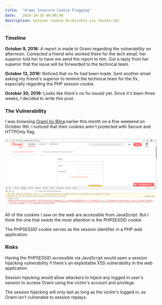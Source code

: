 ```yaml
---
title:  "Orami Insecure Cookie Flagging"
date:   2016-10-30 00:00:00
description: Session Cookie Accessible via JavaScript
---
```


### Timeline

__October 9, 2016:__ A report is made to Orami regarding the vulnerability on afternoon. Contacted a friend who worked there for the tech email, her superior told her to have me send the report to him. Got a reply from her superior that the issue will be forwarded to the technical team.

__October 13, 2016:__ Noticed that no fix had been made. Sent another email asking my friend's superior to remind the technical team for the fix, especially regarding the PHP session cookie.

__October 30, 2016:__ Looks like there's no fix issued yet. Since it's been three weeks, I decided to write this post.

### The Vulnerability

I was browsing [Orami by Bilna](https://www.orami.co.id/) earlier this month on a fine weekend on October 9th. I noticed that their cookies aren't protected with Secure and HTTPOnly flag.

![Orami PHPSESSID JavaScript Access](/assets/images/posts/orami-phpsessid-js-access.png)

All of the cookies I saw on the web are accessible from JavaScript. But I think the one that needs the most attention is the PHPSESSID cookie.

The PHPSESSID cookie serves as the session identifier in a PHP web application.

### Risks

Having the PHPSESSID accessible via JavaScript would open a session hijacking vulnerability if there's an exploitable XSS vulnerability in the web application.

Session hijacking would allow attackers to hijack any logged in user's session to access Orami using the victim's account and privilege.

The session hijacking will only last as long as the victim's logged in, as Orami isn't vulnerable to session replays.